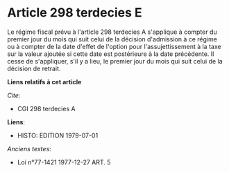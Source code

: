 # Article 298 terdecies E

Le régime fiscal prévu à l'article 298 terdecies A s'applique à compter du premier jour du mois qui suit celui de la décision
d'admission à ce régime ou à compter de la date d'effet de l'option pour l'assujettissement à la taxe sur la valeur ajoutée
si cette date est postérieure à la date précédente. Il cesse de s'appliquer, s'il y a lieu, le premier jour du mois qui suit
celui de la décision de retrait.

**Liens relatifs à cet article**

_Cite_:

  - CGI 298 terdecies A

**Liens**:

  - HISTO: EDITION 1979-07-01

_Anciens textes_:

  - Loi n°77-1421 1977-12-27 ART. 5

